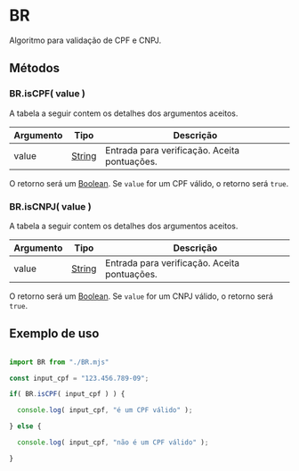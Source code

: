 
# BR

Algoritmo para validação de CPF e CNPJ.

## Métodos

### BR.isCPF\( value \)

A tabela a seguir contem os detalhes dos argumentos aceitos.

| Argumento | Tipo   | Descrição |
|-----------|--------|-----------|
| value     | [String](https://developer.mozilla.org/en-US/docs/Web/JavaScript/Reference/Global_Objects/String)  | Entrada para verificação. Aceita pontuações. |

O retorno será um [Boolean](https://developer.mozilla.org/en-US/docs/Web/JavaScript/Reference/Global_Objects/Boolean). Se `value` for um CPF válido, o retorno será `true`.

### BR.isCNPJ\( value \)

A tabela a seguir contem os detalhes dos argumentos aceitos.

| Argumento | Tipo   | Descrição |
|-----------|--------|-----------|
| value     | [String](https://developer.mozilla.org/en-US/docs/Web/JavaScript/Reference/Global_Objects/String)  | Entrada para verificação. Aceita pontuações. |

O retorno será um [Boolean](https://developer.mozilla.org/en-US/docs/Web/JavaScript/Reference/Global_Objects/Boolean). Se `value` for um CNPJ válido, o retorno será `true`.


## Exemplo de uso

```javascript

import BR from "./BR.mjs"

const input_cpf = "123.456.789-09";

if( BR.isCPF( input_cpf ) ) {

  console.log( input_cpf, "é um CPF válido" );

} else {

  console.log( input_cpf, "não é um CPF válido" );

}

```
